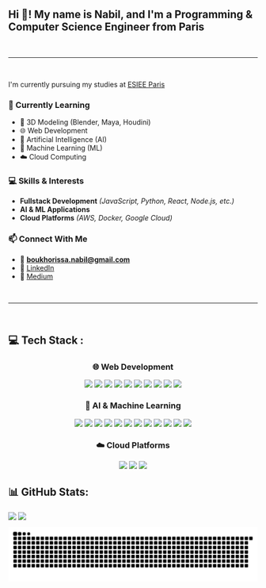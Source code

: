 <h2 align="left">Hi 👋! My name is Nabil, and I'm a Programming & Computer Science Engineer from Paris</h2>

<br>

---

<br>

I'm currently pursuing my studies at [ESIEE Paris](https://www.esiee.fr/)

### 🌱 Currently Learning
- 🎨 3D Modeling (Blender, Maya, Houdini)
- 🌐 Web Development 
- 🤖 Artificial Intelligence (AI)
- 🧠 Machine Learning (ML)
- ☁️ Cloud Computing

### 💻 Skills & Interests
- **Fullstack Development** _(JavaScript, Python, React, Node.js, etc.)_
- **AI & ML Applications**
- **Cloud Platforms** _(AWS, Docker, Google Cloud)_

### 📫 Connect With Me
- 📧 [**boukhorissa.nabil@gmail.com**](mailto:boukhorissa.nabil@gmail.com)
- 💼 [LinkedIn](https://www.linkedin.com/in/nabil-boukhorissa/)
- 📝 [Medium](https://medium.com/@nabilbks)

<br>

---

<br>

## 💻 Tech Stack :

<h3 align="center">🌐 Web Development</h3>
<p align="center">
<img src="https://img.shields.io/badge/HTML5-E34F26?style=for-the-badge&logo=html5&logoColor=white"/>
<img src="https://img.shields.io/badge/CSS3-1572B6?style=for-the-badge&logo=css3&logoColor=white"/>
<img src="https://img.shields.io/badge/JavaScript-323330?style=for-the-badge&logo=javascript&logoColor=F7DF1E"/>
<img src="https://img.shields.io/badge/React-20232A?style=for-the-badge&logo=react&logoColor=61DAFB"/>
<img src="https://img.shields.io/badge/Node.js-339933?style=for-the-badge&logo=node.js&logoColor=white"/>
<img src="https://img.shields.io/badge/Angular-DD0031?style=for-the-badge&logo=angular&logoColor=white"/>
<img src="https://img.shields.io/badge/Vue.js-4FC08D?style=for-the-badge&logo=vue.js&logoColor=white"/>
<img src="https://img.shields.io/badge/CodeIgniter-EF4223?style=for-the-badge&logo=codeigniter&logoColor=white"/>
<img src="https://img.shields.io/badge/Figma-F24E1E?style=for-the-badge&logo=figma&logoColor=white"/>
<img src="https://img.shields.io/badge/Git-F05032?style=for-the-badge&logo=git&logoColor=white"/>
</p>

<h3 align="center">🎯 AI & Machine Learning</h3>
<p align="center">
<img src="https://img.shields.io/badge/Python-3670A0?style=for-the-badge&logo=python&logoColor=ffdd54"/>
<img src="https://img.shields.io/badge/Java-007396?style=for-the-badge&logo=java&logoColor=white"/>
<img src="https://img.shields.io/badge/C-A8B9CC?style=for-the-badge&logo=c&logoColor=white"/>
<img src="https://img.shields.io/badge/PyTorch-EE4C2C?style=for-the-badge&logo=pytorch&logoColor=white"/>
<img src="https://img.shields.io/badge/TensorFlow-FF6F00?style=for-the-badge&logo=tensorflow&logoColor=white"/>
<img src="https://img.shields.io/badge/Keras-D00000?style=for-the-badge&logo=keras&logoColor=white"/>
<img src="https://img.shields.io/badge/scikit--learn-F7931E?style=for-the-badge&logo=scikit-learn&logoColor=white"/>
<img src="https://img.shields.io/badge/NumPy-013243?style=for-the-badge&logo=numpy&logoColor=white"/>
<img src="https://img.shields.io/badge/Pandas-150458?style=for-the-badge&logo=pandas&logoColor=white"/>
<img src="https://img.shields.io/badge/OpenCV-5C3EE8?style=for-the-badge&logo=opencv&logoColor=white"/>
<img src="https://img.shields.io/badge/YOLOv8-FF6600?style=for-the-badge&logoColor=white"/>
<img src="https://img.shields.io/badge/C++-00599C?style=for-the-badge&logo=c%2B%2B&logoColor=white"/>
</p>

<h3 align="center">☁️ Cloud Platforms</h3>
<p align="center">
<img src="https://img.shields.io/badge/Amazon_AWS-232F3E?style=for-the-badge&logo=amazonaws&logoColor=white"/>
<img src="https://img.shields.io/badge/Google_Cloud-4285F4?style=for-the-badge&logo=googlecloud&logoColor=white"/>
<img src="https://img.shields.io/badge/Docker-2496ED?style=for-the-badge&logo=docker&logoColor=white"/>
</p>

## 📊 GitHub Stats:
<a href="https://github.com/anuraghazra/github-readme-stats"><img height=200 align="center" src="https://github-readme-stats.vercel.app/api?username=Nabzs" /></a>
<a href="https://github.com/anuraghazra/convoychat"><img height=200 align="center" src="https://github-readme-stats.vercel.app/api/top-langs?username=Nabzs&layout=compact&langs_count=8&card_width=320" /></a>

<div style="display: flex; justify-content: center;">
  <img src="https://raw.githubusercontent.com/Nabzs/Nabzs/output/github-snake-dark.svg#gh-dark-mode-only" alt="GitHub Snake" style="width: 100%;"/>
</div>
